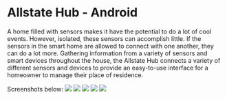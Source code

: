 # Allstate Hub - Android

A home filled with sensors makes it have the potential to do a lot of cool events. However, isolated, these sensors can accomplish little. If the sensors in the smart home are allowed to connect with one another, they can do a lot more. Gathering information from a variety of sensors and smart devices throughout the house, the Allstate Hub connects a variety of different sensors and devices to provide an easy-to-use interface for a homeowner to manage their place of residence.

Screenshots below:
![](Screenshot1.png)
![](Screenshot2.png)
![](Screenshot3.png)
![](Screenshot4.png)
![](Screenshot5.png)
